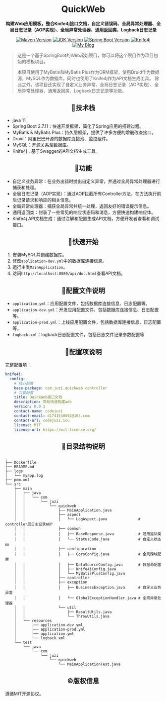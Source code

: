 <h1 align="center">QuickWeb</h1>
<p align="center"><strong>构建Web应用模板，整合Knife4j接口文档，自定义错误码、全局异常处理器、全局日志记录（AOP实现）、全局异常处理器、通用返回类、Logback日志记录</strong></p>

<p align="center">
  <a href="https://maven.apache.org/"><img src="https://img.shields.io/badge/Maven-3.8.3-blue.svg" alt="Maven Version"></a>
  <a href="https://www.oracle.com/java/technologies/javase-jdk11-downloads.html"><img src="https://img.shields.io/badge/JDK-11-orange.svg" alt="JDK Version"></a>
  <a href="https://spring.io/projects/spring-boot"><img src="https://img.shields.io/badge/Spring%20Boot-2.7.x-green.svg" alt="Spring Boot Version"></a>
  <a href="https://doc.xiaominfo.com/"><img alt="Knife4j" src="https://raster.shields.io/badge/Knife4j-3.0+-orange.svg"/></a>  
  <a href="https://codejuzi.icu/"><img src="https://img.shields.io/badge/Blog-codejuzi.icu-yellowgreen.svg" alt="My Blog"></a>
</p>


> 这是一个基于SpringBoot的Web起始项目，你可以将这个项目作为项目初始的模板项目。
>
> 本项目使用了MyBatis和MyBatis Plus作为ORM框架，使用Druid作为数据源，MySQL作为数据库，同时也使用了Knife4j作为API文档生成工具。
> 除此之外，该项目还实现了自定义业务异常、全局日志记录（AOP实现）、全局异常处理器、通用返回类、Logback日志记录等功能。

<h2 align='center'>📌技术栈</h2>

- java 11
- Spring Boot 2.7.11：快速开发框架，简化了Spring应用的搭建过程。
- MyBatis & MyBatis Plus：持久层框架，提供了许多方便的增删改查接口。
- Druid：阿里巴巴开源的数据库连接池、监控组件。
- MySQL：开源关系型数据库。
- Knife4j：基于Swagger的API文档生成工具。

<h2 align='center'>💪功能</h2>

- 自定义业务异常：在业务出错时抛出自定义异常，并通过全局异常处理器进行捕获和处理。
- 全局日志记录（AOP实现）：通过AOP拦截所有Controller方法，在方法执行前后记录请求和响应的相关信息。
- 全局异常处理器：捕获全局异常并统一处理，返回友好的错误提示信息。
- 通用返回类：封装了一些常见的响应状态码和消息，方便快速构建响应体。
- Knife4j API文档生成：通过注解和配置生成API文档，方便开发者查看和调试接口。

<h2 align='center'>🏁快速开始</h2>

1. 安装MySQL并创建数据库。
2. 修改`application-dev.yml`中的数据库连接信息。
3. 运行主类`MainApplication`。
4. 访问`http://localhost:8080/api/doc.html`查看API文档。

<h2 align='center'>📖配置文件说明</h2>

- `application.yml`：应用配置文件，包括数据库连接信息、日志配置等。
- `application-dev.yml`：开发应用配置文件，包括数据库连接信息、日志配置等。
- `application-prod.yml`：上线应用配置文件，包括数据库连接信息、日志配置等。
- `logback.xml`：logback日志配置文件，包括日志文件记录参数配置等



<h2 align='center'>🔧配置项说明</h2>

完整配置项：

```yaml
knife4j:
  config:
    # 核心配置
    base-package: com.juzi.quickweb.controller
    # 次要配置
    title: QuickWeb接口文档
    description: 帮助快速构建web
    version: 0.0.1
    contact-name: codejuzi
    contact-email: d1741530592@163.com
    contact-url: codejuzi.icu
    license: MIT
    license-url: https://mit-license.org/
```



<h2 align='center'>🧾目录结构说明</h2>

```
.
├── Dockerfile
├── README.md
├── logs
│   └── myapp.log   
├── pom.xml
└── src
    ├── main
    │   ├── java
    │   │   └── com
    │   │       └── juzi
    │   │           └── quickweb
    │   │               ├── MainApplication.java
    │   │               ├── aspect
    │   │               │   └── LogAspect.java              # controller层日志记录AOP
    │   │               ├── common
    │   │               │   ├── BaseResponse.java           # 通用返回类
    │   │               │   └── StatusCode.java             # 自定义状态码
    │   │               ├── configuration
    │   │               │   ├── CorsConfig.java             # 全局跨域配置
    │   │               │   ├── DataSourceConfig.java       # 数据源配置
    │   │               │   ├── Knife4jConfig.java
    │   │               │   └── MyBatisPlusConfig.java
    │   │               ├── controller
    │   │               ├── exception
    │   │               │   ├── BusinessException.java      # 自定义业务异常
    │   │               │   └── GlobalExceptionHandler.java # 全局异常处理器
    │   │               └── util
    │   │                   ├── ResultUtils.java
    │   │                   └── ThrowUtils.java
    │   └── resources
    │       ├── application-dev.yml
    │       ├── application-prod.yml
    │       ├── application.yml
    │       └── logback.xml
    └── test
        └── java
            └── com
                └── juzi
                    └── quickweb
                        └── MainApplicationTest.java
```

<h2 align='center'>©️版权信息</h2>

遵循MIT开源协议。
